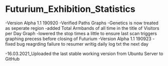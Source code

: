 # Futurium_Exhibition_Statistics
-Version Alpha 1.1 190920
  -Verified Paths Graphs
  -Genetics is now treated as seperate region
  -added Total Armbands of all time in the title of Visitors per Day Graph
  -lowered the stop times a little to ensure last scan triggers graphing precess before closing of Futurium
-Version Alpha 1.1 190923
 -fixed bug reagrding failure to resumer writig daily log txt the next day
 
 
 
 -16.03.2021_Uploaded the last stable working version from Ubuntu Server to GitHub
